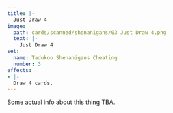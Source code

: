 ```yaml
---
title: |-
  Just Draw 4
image: 
  path: cards/scanned/shenanigans/03 Just Draw 4.png
  text: |-
    Just Draw 4
set:
  name: Tadukoo Shenanigans Cheating
  number: 3
effects: 
- |-
  Draw 4 cards.
---
```

Some actual info about this thing TBA.

